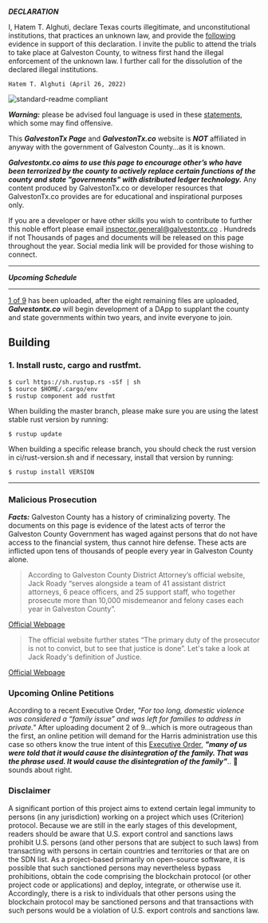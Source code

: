 
***DECLARATION***

I, Hatem T. Alghuti, declare Texas courts illegitimate, and unconstitutional institutions, that practices an unknown law, and provide the [following](https://drive.google.com/file/d/1rNIP2YXBEO2Nf7An-3nd91TI6X2bRl4M/view?usp=drivesdk) evidence in support of this declaration. I invite the public to attend the trials to take place at Galveston County, to witness first hand the illegal enforcement of the unknown law. I further call for the dissolution of the declared illegal institutions.

```
Hatem T. Alghuti (April 26, 2022) 
```
![standard-readme compliant](https://img.shields.io/badge/readme%20style-standard-brightgreen.svg?style=flat-square)




***Warning:*** please be advised foul language is used in these [statements](https://drive.google.com/file/d/1rNIP2YXBEO2Nf7An-3nd91TI6X2bRl4M/view?usp=drivesdk), which some may find offensive.

This ***GalvestonTx Page*** and ***GalvestonTx.co*** website is ***NOT*** affiliated in anyway with the government of Galveston County…as it is known. 

***Galvestontx.co aims to use this page to encourage other’s who have been terrorized by the county to actively replace certain functions of the county and state "governments" with distributed ledger technology.*** Any content produced by GalvestonTx.co or developer resources that GalvestonTx.co provides are for educational and inspirational purposes only.

If you are a developer or have other skills you wish to contribute to further this noble effort please email inspector.general@galvestontx.co .
Hundreds if not Thousands of pages and documents will be released on this page throughout the year. Social media link will be provided for those wishing to connect.


---
***Upcoming Schedule***


---
[1 of 9](https://drive.google.com/file/d/1rNIP2YXBEO2Nf7An-3nd91TI6X2bRl4M/view?usp=drivesdk) has been uploaded, after the eight remaining files are uploaded, ***Galvestontx.co*** will begin development of a DApp to supplant the county and state governments within two years, and invite everyone to join.



## Building

### 1. Install rustc, cargo and rustfmt.
```
$ curl https://sh.rustup.rs -sSf | sh
$ source $HOME/.cargo/env
$ rustup component add rustfmt
```

When building the master branch, please make sure you are using the latest stable rust version by running:
```
$ rustup update
```
When building a specific release branch, you should check the rust version in ci/rust-version.sh and if necessary, install that version by running:
```
$ rustup install VERSION
```

---

### Malicious Prosecution

***Facts:*** Galveston County has a history of criminalizing poverty. The documents on this page is evidence of the latest acts of terror the Galveston County Government has waged against persons that do not have access to the financial system, thus cannot hire defense.  These acts are inflicted upon tens of thousands of people every year in Galveston County alone. 



> According to Galveston County District Attorney’s official website, Jack Roady “serves alongside a team of 41 assistant district attorneys, 6 peace officers, and 25 support staff, who together prosecute more than 10,000 misdemeanor and felony cases each year in Galveston County”.

[Official Webpage](https://www.galvestoncountytx.gov/our-county/district-attorney)

> The official website further states “The primary duty of the prosecutor is not to convict, but to see that justice is done”. Let's take a look at Jack Roady's definition of Justice.

[Official Webpage](https://www.galvestoncountytx.gov/our-county/district-attorney/district-attorney-s-office)


### Upcoming Online Petitions 


According to a recent Executive Order, <i>"For too long, domestic violence was considered a “family issue” and was left for families to address in private."</i>
After uploading document 2 of 9...which is more outrageous than the first, an online petition will demand for the Harris administration use this case so others know the true intent of this [Executive Order](https://www.whitehouse.gov/briefing-room/presidential-actions/2021/09/30/a-proclamation-on-national-domestic-violence-awareness-and-prevention-month-2021/), <strong><i>"many of us were told that it would cause the disintegration of the family. That was the phrase used. It would cause the disintegration of the family"</i></strong>.. 🤔 sounds about right.





### Disclaimer 
A significant portion of this project aims to extend certain legal immunity to persons (in any jurisdiction) working on a project which uses (Criterion) protocol. 
Because we are still in the early stages of this development, readers should be aware that U.S. export control and sanctions laws prohibit U.S. persons (and other persons that are subject to such laws) from transacting with persons in certain countries and territories or that are on the SDN list. As a project-based primarily on open-source software, it is possible that such sanctioned persons may nevertheless bypass prohibitions, obtain the code comprising the blockchain protocol (or other project code or applications) and deploy, integrate, or otherwise use it. Accordingly, there is a risk to individuals that other persons using the blockchain protocol may be sanctioned persons and that transactions with such persons would be a violation of U.S. export controls and sanctions law. 




